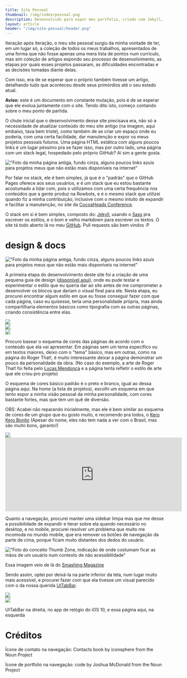 ```yaml
---
title: Site Pessoal
thumbnail: /img/index/pessoal.png
description: Desenvolvido para expor meu portfolio, criado com Jekyll, hospedado pelo GitHub Pages. Neste artigo exponho algumas das decisões tomadas durante o desenvolvimento deste site
layout: article
header: "/img/site-pessoal/header.png"
---
```

Iteração após iteração, o meu site pessoal surgiu da minha vontade de ter, em um lugar só, a coleção de todos os meus trabalhos, 
apresentados de uma forma que não fosse apenas uma mera lista de pontos num currículo, mas sim coleção de artigos expondo seu processo
de desenvolvimento, as etapas por quais esses projetos passaram, as dificuldades encontradas e as decisões tomadas diante delas.

Com isso, era de se esperar que o próprio também tivesse um artigo, detalhando tudo que aconteceu desde seus primórdios até o seu estado atual.

**Aviso:** este é um documento em constante mutação, pois é de se esperar que ele evolua juntamente com o site. Tendo dito isto, começo contando
sobre o meu ponto de partida.

O chute inicial que o desenvolvimento desse site precisava era, não só a necessidade de atualizar conteúdo do meu site antigo (na imagem, aqui embaixo, tava bem triste),
como também de se criar um espaço onde eu poderia, com uma certa facilidade, dar manutenção e expor os meus projetos pessoais futuros. Uma página HTML estática com alguns
poucos links é um lugar péssimo pra se fazer isso, mas por outro lado, uma página com um stack legal, hospedado pelo próprio GitHub? Aí sim a gente gosta.

!["Foto da minha página antiga, fundo cinza, alguns poucos links azuis para projetos meus que não estão mais disponíveis na internet"](/img/site-pessoal/old-website.png)

Por falar no stack, ele é bem simples, já que é o "padrão" que o GitHub Pages oferece aos seus usuários, e é um stack que eu estou bastante acostumado a 
lidar com, pois o utilizamos com uma certa frequência nos conteúdos que a gente produz na Rowbots, e é o mesmo stack que utilizei quando fiz a minha
contribuição, inclusive com o mesmo intuito de expandir e facilitar a manutenção, no site da [CocoaHeads Conference](http://cocoaheadsconference.com.br).

O stack em si é bem simples, composto do: [Jekyll](http://jekyllrb.com), usando o [Sass](http://sass-lang.com) pra escrever os estilos, e o bom e velho markdown para escrever os textos.
O site tá todo aberto lá no meu [GitHub](https://github.com/loloop/loloop.github.io). Pull requests são bem vindos :P

# design & docs

!["Foto da minha página antiga, fundo cinza, alguns poucos links azuis para projetos meus que não estão mais disponíveis na internet"](/img/site-pessoal/design-stage.png)

A primeira etapa do desenvolvimento deste site foi a criação de uma pequena guia de design ([disponível aqui](/design)), onde eu pude testar e experimentar o estilo que eu queria dar ao site antes de me comprometer a desenvolver os blocos que dariam o visual final para ele. Nesta etapa, eu procurei encontrar algum estilo em que eu fosse conseguir fazer com que cada página, caso eu quisesse, teria uma personalidade própria, mas ainda compartilharia elementos básicos como tipografia com as outras páginas, criando consistência entre elas.

<div class="row">
    <div class="col-md-4">
        <img src="/img/site-pessoal/miniindex.png" class="d-flex">
    </div>
    <div class="col-md-4">
        <img src="/img/site-pessoal/minisite.png" class="d-flex">
    </div>
    <div class="col-md-4">
        <img src="/img/site-pessoal/miniroger.png" class="d-flex">
    </div>
</div>


Procuro basear o esquema de cores das páginas de acordo com o conteúdo que ela vai apresentar. Em páginas sem um tema específico ou em textos maiores, deixo com o "tema" básico, mas em outras, como na página do Roger That!, é muito interessante deixar a página demonstrar um pouco da personalidade da obra. (No caso do exemplo, a arte de Roger That! foi feita pelo [Lucas Mendonça](https://www.facebook.com/artoflucasmendonca/) e a página tenta refletir o estilo de arte que ele criou pro projeto)

O esquema de cores básico padrão é o preto e branco, igual ao dessa página aqui. Na home (a lista de projetos), escolhi um esquema em que tento expor a minha visão pessoal da minha personalidade, com cores bastante fortes, mas que tem um quê de diversão. 

OBS: Acabei não reparando inicialmente, mas ele é bem similar ao esquema de cores de um grupo que eu gosto muito, e recomendo pra todos, o [Kero Kero Bonito](http://kerokerobonito.com) (Apesar do nome, eles não tem nada a ver com o Brasil, mas são muito bons, garanto!)

<div class="row">
    <div class="col-md-6">
        <img src="/img/site-pessoal/kkb.png" class="d-flex">
    </div>
    <div class="col-md-6">
        <iframe width="560" height="234" src="https://www.youtube.com/embed/4aQBkCrpWOg" frameborder="0" allowfullscreen></iframe>
    </div>
</div>

Quanto a navegação, procurei manter uma sidebar limpa mas que me desse a possibilidade de expandir e iterar sobre ela quando necessário no desktop, e no mobile, procurei resolver um problema que muito me incomoda no mundo mobile, que era remover os botões de navegação da parte de cima, porque ficam muito distantes dos dedos do usuário.

!["Foto do conceito Thumb Zone, indicação de onde costumam ficar as mãos de um usuário num contexto de não acessiblildade"](/img/site-pessoal/thumb-zone.png)

<span class="text-muted caption">Essa imagem veio de lá do <a href="https://www.smashingmagazine.com/2016/09/the-thumb-zone-designing-for-mobile-users/">Smashing Magazine</a></span>

Sendo assim, optei por deixá-la na parte inferior da tela, num lugar muito mais acessível, e procurei fazer com que ela tivesse um visual parecido com o da nossa querida [UITabBar](https://developer.apple.com/reference/uikit/uitabbar).

<div class="row">
    <div class="col-md-6">
        <img src="/img/site-pessoal/bottombar.PNG" class="d-flex">
    </div>
    <div class="col-md-6">
        <img src="/img/site-pessoal/uitabbar.PNG" class="d-flex">      
    </div>
</div>

<span class="text-muted caption">UITabBar na direita, no app de relógio do iOS 10, e essa página aqui, na esquerda</span>

# Créditos

Ícone de contato na navegação: Contacts book by iconsphere from the Noun Project

Ícone de portfolio na navegação: code by Joshua McDonald from the Noun Project